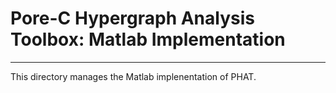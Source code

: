 # Pore-C Hypergraph Analysis Toolbox: Matlab Implementation

---

This directory manages the Matlab implenentation of PHAT.
